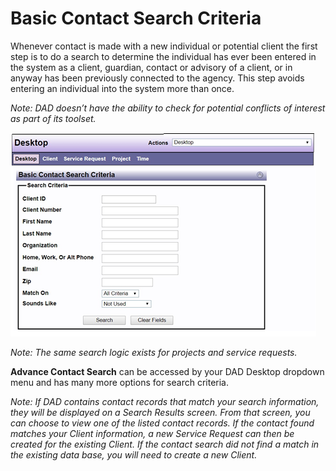 # Basic Contact Search Criteria

Whenever contact is made with a new individual or potential client the first step is to do a search to determine the individual has ever been entered in the system as a client, guardian, contact or advisory of a client, or in anyway has been previously connected to the agency. This step avoids entering an individual into the system more than once.

*Note: DAD doesn’t have the ability to check for potential conflicts of interest as part of its toolset.*

![Basic contact search](images/contact-search.png)

*Note: The same search logic exists for projects and service requests.*

**Advance Contact Search** can be accessed by your DAD Desktop dropdown menu and has many more options for search criteria.

*Note: If DAD contains contact records that match your search information, they will be displayed on a Search Results screen. From that screen, you can choose to view one of the listed contact records.  If the contact found matches your Client information, a new Service Request can then be created for the existing Client.  If the contact search did not find a match in the existing data base, you will need to create a new Client.*